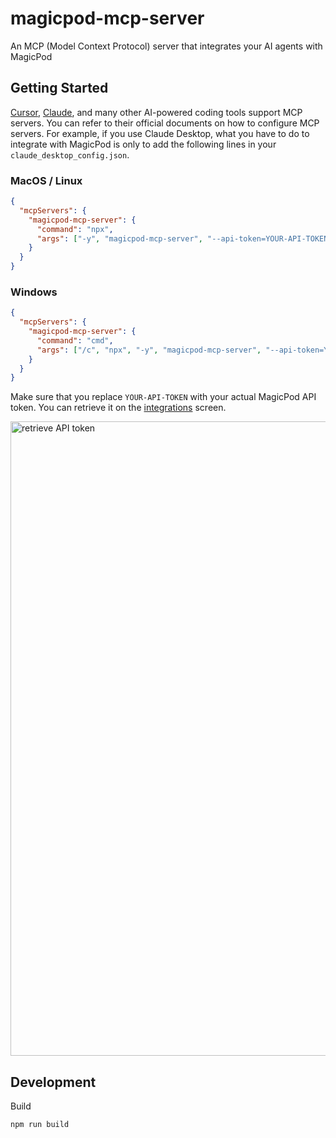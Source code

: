 # magicpod-mcp-server

An MCP (Model Context Protocol) server that integrates your AI agents with MagicPod

## Getting Started

[Cursor](https://cursor.com), [Claude](https://claude.ai/), and many other AI-powered coding tools support MCP servers. You can refer to their official documents on how to configure MCP servers. For example, if you use Claude Desktop, what you have to do to integrate with MagicPod is only to add the following lines in your `claude_desktop_config.json`. 

### MacOS / Linux

```json
{
  "mcpServers": {
    "magicpod-mcp-server": {
      "command": "npx",
      "args": ["-y", "magicpod-mcp-server", "--api-token=YOUR-API-TOKEN"]
    }
  }
}
```

### Windows

```json
{
  "mcpServers": {
    "magicpod-mcp-server": {
      "command": "cmd",
      "args": ["/c", "npx", "-y", "magicpod-mcp-server", "--api-token=YOUR-API-TOKEN"]
    }
  }
}
```

Make sure that you replace `YOUR-API-TOKEN` with your actual MagicPod API token. You can retrieve it on the [integrations](https://app.magicpod.com/accounts/api-token/) screen.

<img width="1015" alt="retrieve API token" src="https://github.com/user-attachments/assets/77931857-284d-4d7f-968b-c6a000f518c1" />


## Development

Build

```
npm run build
```
